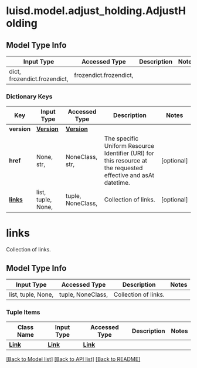 # luisd.model.adjust_holding.AdjustHolding

## Model Type Info
Input Type | Accessed Type | Description | Notes
------------ | ------------- | ------------- | -------------
dict, frozendict.frozendict,  | frozendict.frozendict,  |  | 

### Dictionary Keys
Key | Input Type | Accessed Type | Description | Notes
------------ | ------------- | ------------- | ------------- | -------------
**version** | [**Version**](Version.md) | [**Version**](Version.md) |  | 
**href** | None, str,  | NoneClass, str,  | The specific Uniform Resource Identifier (URI) for this resource at the requested effective and asAt datetime. | [optional] 
**[links](#links)** | list, tuple, None,  | tuple, NoneClass,  | Collection of links. | [optional] 

# links

Collection of links.

## Model Type Info
Input Type | Accessed Type | Description | Notes
------------ | ------------- | ------------- | -------------
list, tuple, None,  | tuple, NoneClass,  | Collection of links. | 

### Tuple Items
Class Name | Input Type | Accessed Type | Description | Notes
------------- | ------------- | ------------- | ------------- | -------------
[**Link**](Link.md) | [**Link**](Link.md) | [**Link**](Link.md) |  | 

[[Back to Model list]](../../README.md#documentation-for-models) [[Back to API list]](../../README.md#documentation-for-api-endpoints) [[Back to README]](../../README.md)

